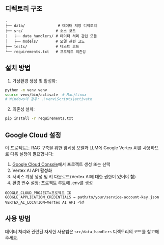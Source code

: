 ## 디렉토리 구조
```
.
├── data/               # 데이터 저장 디렉토리
├── src/               # 소스 코드
│   ├── data_handlers/ # 데이터 처리 관련 모듈
│   ├── models/        # 모델 관련 코드
├── tests/             # 테스트 코드
└── requirements.txt   # 프로젝트 의존성
```

## 설치 방법

1. 가상환경 생성 및 활성화:
```bash
python -m venv venv
source venv/bin/activate  # Mac/Linux
# Windows의 경우: .\venv\Scripts\activate
```

2. 의존성 설치:
```bash
pip install -r requirements.txt
```

## Google Cloud 설정

이 프로젝트는 RAG 구축을 위한 임베딩 모델과 LLM에 Google Vertex AI를 사용하므로 다음 설정이 필요합니다:

1. [Google Cloud Console](https://console.cloud.google.com/)에서 프로젝트 생성 또는 선택
2. Vertex AI API 활성화
3. 서비스 계정 생성 및 키 다운로드(Vertex AI에 대한 권한이 있어야 함)
4. 환경 변수 설정: 프로젝트 루트에 .env를 생성
```
GOOGLE_CLOUD_PROJECT=프로젝트 ID
GOOGLE_APPLICATION_CREDENTIALS = path/to/your/service-account-key.json
VERTEX_AI_LOCATION=Vertex AI API 리전
```

## 사용 방법
데이터 처리와 관련된 자세한 사용법은 `src/data_handlers` 디렉토리의 코드를 참고해주세요.